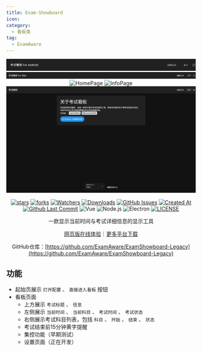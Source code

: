 ```yaml
---
title: Exam-Showboard
icon: 
category:
  - 看板类
tag:
  - ExamAware
---
```


<div align="center">

![For Android](images/for-android.png)
![For Web](images/for-web.png)
![HomePage](https://gh.llkk.cc/https://raw.githubusercontent.com/ExamAware/ExamShowboard-Legacy/master/.Screenshots/HomePage.png)
![InfoPage](https://gh.llkk.cc/https://raw.githubusercontent.com/ExamAware/ExamShowboard-Legacy/master/.Screenshots/InfoPage.png)
![about](images/about.png)

[![stars](https://img.shields.io/github/stars/ExamAware/ExamShowboard-Legacy?label=Stars)](https://github.com/ExamAware/ExamShowboard-Legacy/stargazers) [![forks](https://img.shields.io/github/forks/ExamAware/ExamShowboard-Legacy?label=Forks)](https://github.com/ExamAware/ExamShowboard-Legacy/forks) [![Watchers](https://img.shields.io/github/watchers/ExamAware/ExamShowboard-Legacy?style=social)](https://github.com/ExamAware/ExamShowboard-Legacy/watchers) [![Downloads](https://img.shields.io/github/downloads/ExamAware/ExamShowboard-Legacy/total?style=social&label=Downloads&logo=github)](https://github.com/ExamAware/ExamShowboard-Legacy/releases) [![GitHub Issues](https://img.shields.io/github/issues-search/ExamAware/ExamShowboard-Legacy?query=is%3Aopen&style=flat&logo=github&label=Issues&color=%233fb950)](https://github.com/ExamAware/ExamShowboard-Legacy/issues) [![Created At](https://img.shields.io/github/created-at/ExamAware/ExamShowboard-Legacy)](https://github.com/ExamAware/ExamShowboard-Legacy) [![Github Last Commit](https://img.shields.io/github/last-commit/ExamAware/ExamShowboard-Legacy)](https://github.com/ExamAware/ExamShowboard-Legacy/commits/master) ![Vue](https://img.shields.io/badge/Vue-4FC08D?logo=vue.js&logoColor=white&style=flat) ![Node.js](https://img.shields.io/badge/Node.js-339933?logo=node.js&logoColor=white&style=flat) ![Electron](https://img.shields.io/badge/Electron-47848F?logo=electron&logoColor=white&style=flat) [![LICENSE](https://img.shields.io/badge/License-GPL--3.0-red.svg 'LICENSE')](https://github.com/ExamAware/ExamShowboard-Legacy/blob/master/LICENSE)

一款显示当前时间与考试详细信息的显示工具

[网页版在线体验](http://examboard.cn/)｜[更多平台下载](https://www.123912.com/s/0l7bVv-6HdAh)

GitHub仓库：[https://github.com/ExamAware/ExamShowboard-Legacy](https://github.com/ExamAware/ExamShowboard-Legacy)

</div>

## 功能

- 起始页展示 `打开配置` 、 `直接进入看板` 按钮
- 看板页面
  - 上方展示 `考试标题` 、 `信息`
  - 左侧展示 `当前时间` 、 `当前科目` 、 `考试时间` 、 `考试状态`
  - 右侧展示考试科目列表，包括 `科目` 、 `开始` 、 `结束` 、 `状态`
  - 考试结束前15分钟黄字提醒
  - 集控功能（早期测试）
  - 设置页面（正在开发）
